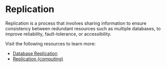 # Replication

Replication is a process that involves sharing information to ensure consistency between redundant resources such as multiple databases, to improve reliability, fault-tolerance, or accessibility.

Visit the following resources to learn more:

- [Database Replication](https://dev.to/karanpratapsingh/system-design-the-complete-course-10fo#database-replication)
- [Replication (computing)](<https://en.wikipedia.org/wiki/Replication_(computing)>)

